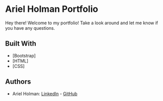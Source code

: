 # Ariel Holman Portfolio

Hey there! Welcome to my portfolio! Take a look around and let me know if you have any questions. 

## Built With

- [Bootstrap]
- [HTML]
- [CSS]

## Authors

- Ariel Holman: <a href="https://www.linkedin.com/in/ariel-holman/">LinkedIn</a> - <a href="https://github.com/ArielHolman">GitHub</a>

